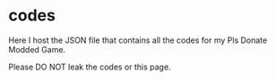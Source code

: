 # codes
Here I host the JSON file that contains all the codes for my Pls Donate Modded Game.

Please DO NOT leak the codes or this page.
